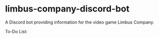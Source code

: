 # limbus-company-discord-bot
A Discord bot providing information for the video game Limbus Company.

To-Do List: